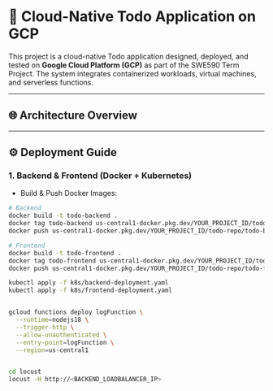 # 📝 Cloud-Native Todo Application on GCP

This project is a cloud-native Todo application designed, deployed, and tested on **Google Cloud Platform (GCP)** as part of the SWE590 Term Project. The system integrates containerized workloads, virtual machines, and serverless functions.

---

## 🌐 Architecture Overview



---

## ⚙️ Deployment Guide

### 1. Backend & Frontend (Docker + Kubernetes)

- Build & Push Docker Images:

```bash
# Backend
docker build -t todo-backend .
docker tag todo-backend us-central1-docker.pkg.dev/YOUR_PROJECT_ID/todo-repo/todo-backend
docker push us-central1-docker.pkg.dev/YOUR_PROJECT_ID/todo-repo/todo-backend

# Frontend
docker build -t todo-frontend .
docker tag todo-frontend us-central1-docker.pkg.dev/YOUR_PROJECT_ID/todo-repo/todo-frontend
docker push us-central1-docker.pkg.dev/YOUR_PROJECT_ID/todo-repo/todo-frontend

kubectl apply -f k8s/backend-deployment.yaml
kubectl apply -f k8s/frontend-deployment.yaml


gcloud functions deploy logFunction \
  --runtime=nodejs18 \
  --trigger-http \
  --allow-unauthenticated \
  --entry-point=logFunction \
  --region=us-central1


cd locust
locust -H http://<BACKEND_LOADBALANCER_IP>
